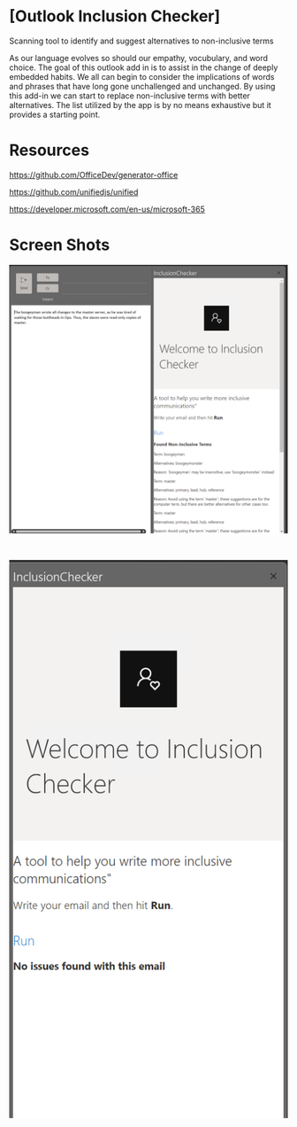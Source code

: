 

# [Outlook Inclusion Checker]

Scanning tool to identify and suggest alternatives to non-inclusive terms

As our language evolves so should our empathy, vocubulary, and word choice. The goal of this outlook add in is to assist in the change of deeply embedded habits. We all can begin to consider the implications of words and phrases that have long gone unchallenged and unchanged. By using this add-in we can start to replace non-inclusive terms with better alternatives. The list utilized by the app is by no means exhaustive but it provides a starting point.

# Resources

https://github.com/OfficeDev/generator-office

https://github.com/unifiedjs/unified

https://developer.microsoft.com/en-us/microsoft-365


# Screen Shots
![Results](/assets/Screenshot-1.png)

<br/>

![Clean Email](/assets/Screenshot-2.png)